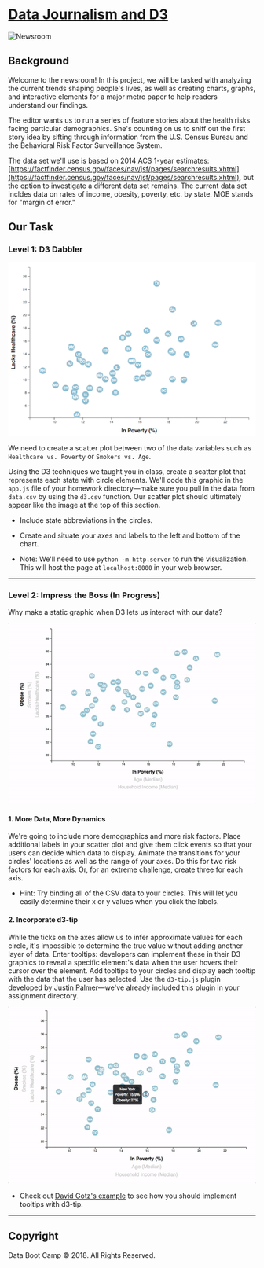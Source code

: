 # [Data Journalism and D3](https://shail-shouryya.github.io/D3-data-visualization/)

![Newsroom](https://media.giphy.com/media/v2xIous7mnEYg/giphy.gif)

## Background

Welcome to the newsroom! In this project, we will be tasked with analyzing the current trends shaping people's lives, as well as creating charts, graphs, and interactive elements for a major metro paper to help readers understand our findings.

The editor wants us to run a series of feature stories about the health risks facing particular demographics. She's counting on us to sniff out the first story idea by sifting through information from the U.S. Census Bureau and the Behavioral Risk Factor Surveillance System.

The data set we'll use is based on 2014 ACS 1-year estimates: [https://factfinder.census.gov/faces/nav/jsf/pages/searchresults.xhtml](https://factfinder.census.gov/faces/nav/jsf/pages/searchresults.xhtml), but the option to investigate a different data set remains. The current data set incldes data on rates of income, obesity, poverty, etc. by state. MOE stands for "margin of error."

## Our Task

### Level 1: D3 Dabbler

![4-scatter](Images/4-scatter.jpg)

We need to create a scatter plot between two of the data variables such as `Healthcare vs. Poverty` or `Smokers vs. Age`.

Using the D3 techniques we taught you in class, create a scatter plot that represents each state with circle elements. We'll code this graphic in the `app.js` file of your homework directory—make sure you pull in the data from `data.csv` by using the `d3.csv` function. Our scatter plot should ultimately appear like the image at the top of this section.

* Include state abbreviations in the circles.

* Create and situate your axes and labels to the left and bottom of the chart.

* Note: We'll need to use `python -m http.server` to run the visualization. This will host the page at `localhost:8000` in your web browser.

- - -

### Level 2: Impress the Boss (In Progress)

Why make a static graphic when D3 lets us interact with our data?

![7-animated-scatter](Images/7-animated-scatter.gif)

#### 1. More Data, More Dynamics

We're going to include more demographics and more risk factors. Place additional labels in your scatter plot and give them click events so that your users can decide which data to display. Animate the transitions for your circles' locations as well as the range of your axes. Do this for two risk factors for each axis. Or, for an extreme challenge, create three for each axis.

* Hint: Try binding all of the CSV data to your circles. This will let you easily determine their x or y values when you click the labels.

#### 2. Incorporate d3-tip

While the ticks on the axes allow us to infer approximate values for each circle, it's impossible to determine the true value without adding another layer of data. Enter tooltips: developers can implement these in their D3 graphics to reveal a specific element's data when the user hovers their cursor over the element. Add tooltips to your circles and display each tooltip with the data that the user has selected. Use the `d3-tip.js` plugin developed by [Justin Palmer](https://github.com/Caged)—we've already included this plugin in your assignment directory.

![8-tooltip](Images/8-tooltip.gif)

* Check out [David Gotz's example](https://bl.ocks.org/davegotz/bd54b56723c154d25eedde6504d30ad7) to see how you should implement tooltips with d3-tip.

- - -

## Copyright

Data Boot Camp © 2018. All Rights Reserved.
